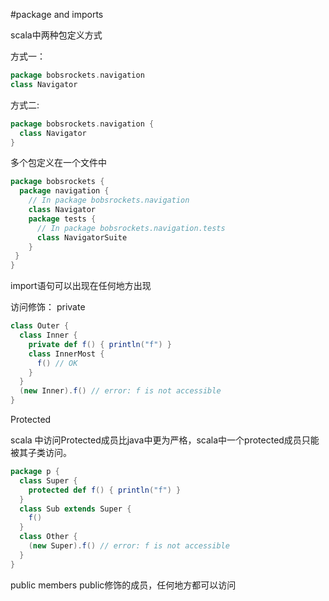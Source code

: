 #package and imports

scala中两种包定义方式

方式一：
```scala
package bobsrockets.navigation
class Navigator
```
方式二:
```scala
package bobsrockets.navigation {
  class Navigator
}
```
多个包定义在一个文件中
```scala
package bobsrockets {
  package navigation {
    // In package bobsrockets.navigation
    class Navigator
    package tests {
      // In package bobsrockets.navigation.tests
      class NavigatorSuite
    }
 }
}
```
import语句可以出现在任何地方出现

访问修饰：
private
```scala
class Outer {
  class Inner {
    private def f() { println("f") }
    class InnerMost {
      f() // OK
    }
  } 
  (new Inner).f() // error: f is not accessible
}
```

Protected

scala 中访问Protected成员比java中更为严格，scala中一个protected成员只能被其子类访问。
```scala
package p {
  class Super {
    protected def f() { println("f") }
  }
  class Sub extends Super {
    f()
  }
  class Other {
    (new Super).f() // error: f is not accessible
  }
}
```
public members
public修饰的成员，任何地方都可以访问
